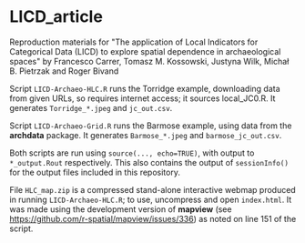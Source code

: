 # LICD_article

Reproduction materials for "The application of Local Indicators for Categorical Data (LICD) to explore spatial dependence in archaeological spaces" by Francesco Carrer, Tomasz M. Kossowski, Justyna Wilk, Michał B. Pietrzak and Roger Bivand

Script `LICD-Archaeo-HLC.R` runs the Torridge example, downloading data from given URLs, so requires internet access; it sources local_JC0.R. It generates `Torridge_*.jpeg` and `jc_out.csv`.

Script `LICD-Archaeo-Grid.R` runs the Barmose example, using data from the **archdata** package. It generates `Barmose_*.jpeg` and `barmose_jc_out.csv`.

Both scripts are run using `source(..., echo=TRUE)`, with output to `*_output.Rout` respectively. This also contains the output  of `sessionInfo()` for the output files included in this repository.

File `HLC_map.zip` is a compressed stand-alone interactive webmap produced in running `LICD-Archaeo-HLC.R`; to use, uncompress and open `index.html`. It was made using the development version of **mapview** (see https://github.com/r-spatial/mapview/issues/336) as noted on line 151 of the script.

